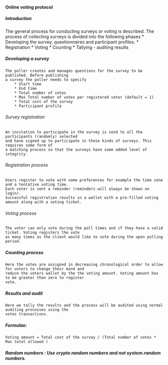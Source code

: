 #### Online voting protocol

##### Introduction

The general process for conducting surveys or voting is described. The process of collecting surveys is 
divided into the following phases
	* Developing the survey, questionnaires and participant profiles.
	* Registration
	* Voting
	* Counting
	* Tallying - auditing results


##### Developing a survey
	The poller creates and manages questions for the survey to be published. Before publishing 
	a survey the poller needs to specify
		* Start time
		* End time
		* Total number of votes
		* Max Total number of votes per registered voter (default = 1)
		* Total cost of the survey
		* Participant profile

###### Survey registration 
	An invitation to participate in the survey is send to all the participants (randomly) selected
	and have signed up to participate in these kinds of surveys. This requires some form of 
	a matching process so that the surveys have some added level of integrity.

###### Registration process
	Users register to vote with some preferences for example the time zone and a tentative voting time.
	Each voter is sent a reminder (reminders will always be shown on login). 
	Successful registration results in a wallet with a pre-filled voting amount along with a voting ticket.

###### Voting process
	The voter can only vote during the poll times and if they have a valid ticket. Voting registers the vote 
	as many times as the client would like to vote during the open polling period.

##### Counting process
	Here the votes are assigned in decreasing chronological order to allow for voters to change their mind and
	reduce the voters wallet by the the voting amount. Voting amount has to be greater than zero to register 
	vote.
##### Results and audit
	Here we tally the results and the process will be audited using normal auditing processes using the 
	votes transactions.



##### Formulae:
	Voting amount = Total cost of the survey / (Total number of votes * Max total allowed )

##### Random numbers : Use crypto random numbers and not system.random numbers.